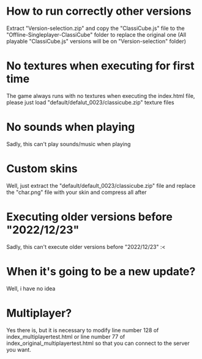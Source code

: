 # How to run correctly other versions

Extract "Version-selection.zip" and copy the "ClassiCube.js" file to the "Offline-Singleplayer-ClassiCube" folder to replace the original one (All playable "ClassiCube.js" versions will be on "Version-selection" folder)

# No textures when executing for first time

The game always runs with no textures when executing the index.html file, please just load "default/defalut_0023/classicube.zip" texture files

# No sounds when playing

Sadly, this can't play sounds/music when playing

# Custom skins

Well, just extract the "default/default_0023/classicube.zip" file and replace the "char.png" file with your skin and compress all after

# Executing older versions before "2022/12/23"

Sadly, this can't execute older versions before "2022/12/23" :<

# When it's going to be a new update?

Well, i have no idea

# Multiplayer?

Yes there is, but it is necessary to modify line number 128 of index_multiplayertest.html or line number 77 of index_original_multiplayertest.html so that you can connect to the server you want.
